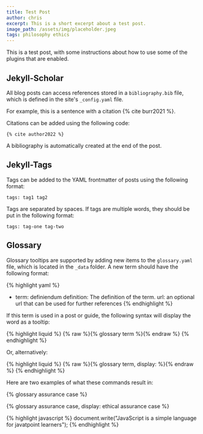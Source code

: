 ```yaml
---
title: Test Post
author: chris
excerpt: This is a short excerpt about a test post.
image_path: /assets/img/placeholder.jpeg
tags: philosophy ethics
---
```


This is a test post, with some instructions about how to use some of the plugins that are enabled.

## Jekyll-Scholar

All blog posts can access references stored in a `bibliography.bib` file, which is defined in the site's `_config.yaml` file.

For example, this is a sentence with a citation {% cite burr2021 %}.

Citations can be added using the following code:

`{% cite author2022 %}`

A bibliography is automatically created at the end of the post.

## Jekyll-Tags

Tags can be added to the YAML frontmatter of posts using the following format:

`tags: tag1 tag2`

Tags are separated by spaces. If tags are multiple words, they should be put in the following format:

`tags: tag-one tag-two`

## Glossary

Glossary tooltips are supported by adding new items to the `glossary.yaml` file, which is located in the `_data` folder.
A new term should have the following format:

{% highlight yaml %}
- term: definiendum
  definition: The definition of the term.
  url: an optional url that can be used for further references
{% endhighlight %}

If this term is used in a post or guide, the following syntax will display the word as a tooltip:

{% highlight liquid %}
    {% raw %}{% glossary term %}{% endraw %}
{% endhighlight %}

Or, alternatively:

{% highlight liquid %}
    {% raw %}{% glossary term, display: <display name> %}{% endraw %}
{% endhighlight %}

Here are two examples of what these commands result in:

{% glossary assurance case %}

{% glossary assurance case, display: ethical assurance case %}

{% highlight javascript %}
document.write("JavaScript is a simple language for javatpoint learners");
{% endhighlight %}
